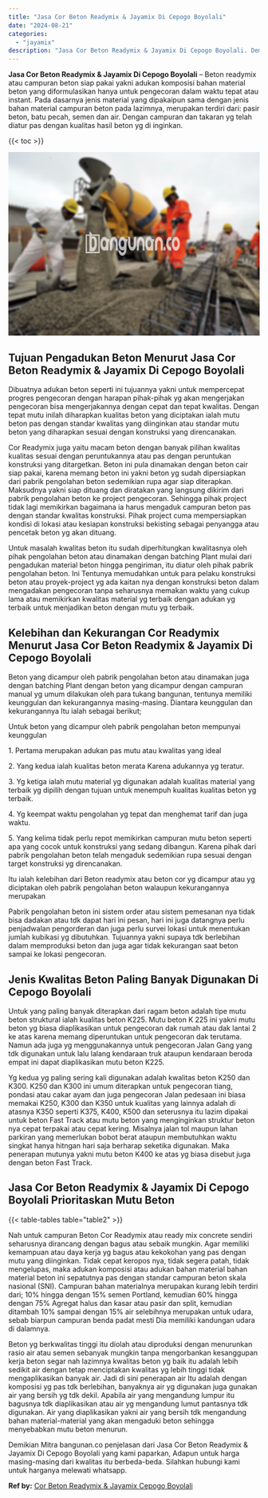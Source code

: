 ```yaml
---
title: "Jasa Cor Beton Readymix & Jayamix Di Cepogo Boyolali"
date: "2024-08-21"
categories: 
  - "jayamix"
description: "Jasa Cor Beton Readymix & Jayamix Di Cepogo Boyolali. Demikian Mitra bangunan.co penjelasan dari Jasa Cor Beton Readymix & Jayamix Di Cepogo Boyolali yang ka..."
---
```


**Jasa Cor Beton Readymix & Jayamix Di Cepogo Boyolali** – Beton readymix atau campuran beton siap pakai yakni adukan komposisi bahan material beton yang diformulasikan hanya untuk pengecoran dalam waktu tepat atau instant. Pada dasarnya jenis material yang dipakaipun sama dengan jenis bahan material campuran beton pada lazimnya, merupakan terdiri dari: pasir beton, batu pecah, semen dan air. Dengan campuran dan takaran yg telah diatur pas dengan kualitas hasil beton yg di inginkan.

{{< toc >}}

![Jasa Cor Beton Readymix & Jayamix Di Cepogo Boyolali](/images/jasa-cor-readymix-30.png)

## Tujuan Pengadukan Beton Menurut Jasa Cor Beton Readymix & Jayamix Di Cepogo Boyolali

Dibuatnya adukan beton seperti ini tujuannya yakni untuk mempercepat progres pengecoran dengan harapan pihak-pihak yg akan mengerjakan pengecoran bisa mengerjakannya dengan cepat dan tepat kwalitas. Dengan tepat mutu inilah diharapkan kualitas beton yang diciptakan ialah mutu beton pas dengan standar kwalitas yang diinginkan atau standar mutu beton yang diharapkan sesuai dengan konstruksi yang direncanakan.

Cor Readymix juga yaitu macam beton dengan banyak pilihan kwalitas kualitas sesuai dengan peruntukannya atau pas dengan peruntukan konstruksi yang ditargetkan. Beton ini pula dinamakan dengan beton cair siap pakai, karena memang beton ini yakni beton yg sudah dipersiapkan dari pabrik pengolahan beton sedemikian rupa agar siap diterapkan. Maksudnya yakni siap dituang dan diratakan yang langsung dikirim dari pabrik pengolahan beton ke project pengecoran. Sehingga pihak project tidak lagi memikirkan bagaimana ia harus mengaduk campuran beton pas dengan standar kwalitas konstruksi. Pihak project cuma mempersiapkan kondisi di lokasi atau kesiapan konstruksi bekisting sebagai penyangga atau pencetak beton yg akan dituang.

Untuk masalah kwalitas beton itu sudah diperhitungkan kwalitasnya oleh pihak pengolahan beton atau dinamakan dengan batching Plant mulai dari pengadukan material beton hingga pengiriman, itu diatur oleh pihak pabrik pengolahan beton. Ini Tentunya memudahkan untuk para pelaku konstruksi beton atau proyek-project yg ada kaitan nya dengan konstruksi beton dalam mengadakan pengecoran tanpa seharusnya memakan waktu yang cukup lama atau memikirkan kwalitas material yg terbaik dengan adukan yg terbaik untuk menjadikan beton dengan mutu yg terbaik.

## Kelebihan dan Kekurangan Cor Readymix Menurut Jasa Cor Beton Readymix & Jayamix Di Cepogo Boyolali

Beton yang dicampur oleh pabrik pengolahan beton atau dinamakan juga dengan batching Plant dengan beton yang dicampur dengan campuran manual yg umum dilakukan oleh para tukang bangunan, tentunya memiliki keunggulan dan kekurangannya masing-masing. Diantara keunggulan dan kekurangannya Itu ialah sebagai berikut;

Untuk beton yang dicampur oleh pabrik pengolahan beton mempunyai keunggulan

1\. Pertama merupakan adukan pas mutu atau kwalitas yang ideal

2\. Yang kedua ialah kualitas beton merata Karena adukannya yg teratur.

3\. Yg ketiga ialah mutu material yg digunakan adalah kualitas material yang terbaik yg dipilih dengan tujuan untuk menempuh kualitas kualitas beton yg terbaik.

4\. Yg keempat waktu pengolahan yg tepat dan menghemat tarif dan juga waktu.

5\. Yang kelima tidak perlu repot memikirkan campuran mutu beton seperti apa yang cocok untuk konstruksi yang sedang dibangun. Karena pihak dari pabrik pengolahan beton telah mengaduk sedemikian rupa sesuai dengan target konstruksi yg direncanakan.

Itu ialah kelebihan dari Beton readymix atau beton cor yg dicampur atau yg diciptakan oleh pabrik pengolahan beton walaupun kekurangannya merupakan

Pabrik pengolahan beton ini sistem order atau sistem pemesanan nya tidak bisa dadakan atau tdk dapat hari ini pesan, hari ini juga datangnya perlu penjadwalan pengorderan dan juga perlu survei lokasi untuk menentukan jumlah kubikasi yg dibutuhkan. Tujuannya yakni supaya tdk berlebihan dalam memproduksi beton dan juga agar tidak kekurangan saat beton sampai ke lokasi pengecoran.

## Jenis Kwalitas Beton Paling Banyak Digunakan Di Cepogo Boyolali

Untuk yang paling banyak diterapkan dari ragam beton adalah tipe mutu beton struktural ialah kualitas beton K225. Mutu beton K 225 ini yakni mutu beton yg biasa diaplikasikan untuk pengecoran dak rumah atau dak lantai 2 ke atas karena memang diperuntukan untuk pengecoran dak terutama. Namun ada juga yg menggunakannya untuk pengecoran Jalan Gang yang tdk digunakan untuk lalu lalang kendaraan truk ataupun kendaraan beroda empat ini dapat diaplikasikan mutu beton K225.

Yg kedua yg paling sering kali digunakan adalah kwalitas beton K250 dan K300. K250 dan K300 ini umum diterapkan untuk pengecoran tiang, pondasi atau cakar ayam dan juga pengecoran Jalan pedesaan ini biasa memakai K250, K300 dan K350 untuk kualitas yang lainnya adalah di atasnya K350 seperti K375, K400, K500 dan seterusnya itu lazim dipakai untuk beton Fast Track atau mutu beton yang menginginkan struktur beton nya cepat terpakai atau cepat kering. Misalnya jalan tol maupun lahan parkiran yang memerlukan bobot berat ataupun membutuhkan waktu singkat hanya hitngan hari saja berharap seketika digunakan. Maka penerapan mutunya yakni mutu beton K400 ke atas yg biasa disebut juga dengan beton Fast Track.

## Jasa Cor Beton Readymix & Jayamix Di Cepogo Boyolali Prioritaskan Mutu Beton

{{< table-tables table="table2" >}}

Nah untuk campuran Beton Cor Readymix atau ready mix concrete sendiri seharusnya dirancang dengan bagus atau sebaik mungkin. Agar memiliki kemampuan atau daya kerja yg bagus atau kekokohan yang pas dengan mutu yang diinginkan. Tidak cepat keropos nya, tidak segera patah, tidak mengelupas, maka adukan komposisi atau adukan bahan material bahan material beton ini sepatutnya pas dengan standar campuran beton skala nasional (SNI). Campuran bahan materialnya merupakan kurang lebih terdiri dari; 10% hingga dengan 15% semen Portland, kemudian 60% hingga dengan 75% Agregat halus dan kasar atau pasir dan split, kemudian ditambah 10% sampai dengan 15% air selebihnya merupakan untuk udara, sebab biarpun campuran benda padat mesti Dia memiliki kandungan udara di dalamnya.

Beton yg berkwalitas tinggi itu diolah atau diproduksi dengan menurunkan rasio air atau semen sebanyak mungkin tanpa mengorbankan kesanggupan kerja beton segar nah lazimnya kwalitas beton yg baik itu adalah lebih sedikit air dengan tetap menciptakan kwalitas yg lebih tinggi tidak mengaplikasikan banyak air. Jadi di sini penerapan air Itu adalah dengan komposisi yg pas tdk berlebihan, banyaknya air yg digunakan juga gunakan air yang bersih yg tdk dekil. Apabila air yang mengandung lumpur itu bagusnya tdk diaplikasikan atau air yg mengandung lumut pantasnya tdk digunakan. Air yang diaplikasikan yakni air yang bersih tdk mengandung bahan material-material yang akan mengaduki beton sehingga menyebabkan mutu beton menurun.

Demikian Mitra bangunan.co penjelasan dari Jasa Cor Beton Readymix & Jayamix Di Cepogo Boyolali yang kami paparkan, Adapun untuk harga masing-masing dari kwalitas itu berbeda-beda. Silahkan hubungi kami untuk harganya melewati whatsapp.

**Ref by:** [Cor Beton Readymix & Jayamix Cepogo Boyolali](https://id.wikipedia.org/wiki/Cor)
